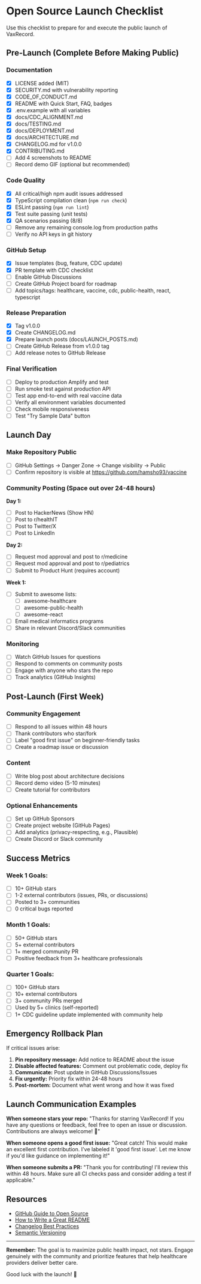 # Open Source Launch Checklist

Use this checklist to prepare for and execute the public launch of VaxRecord.

## Pre-Launch (Complete Before Making Public)

### Documentation
- [x] LICENSE added (MIT)
- [x] SECURITY.md with vulnerability reporting
- [x] CODE_OF_CONDUCT.md
- [x] README with Quick Start, FAQ, badges
- [x] .env.example with all variables
- [x] docs/CDC_ALIGNMENT.md
- [x] docs/TESTING.md
- [x] docs/DEPLOYMENT.md
- [x] docs/ARCHITECTURE.md
- [x] CHANGELOG.md for v1.0.0
- [x] CONTRIBUTING.md
- [ ] Add 4 screenshots to README
- [ ] Record demo GIF (optional but recommended)

### Code Quality
- [x] All critical/high npm audit issues addressed
- [x] TypeScript compilation clean (`npm run check`)
- [x] ESLint passing (`npm run lint`)
- [x] Test suite passing (unit tests)
- [x] QA scenarios passing (8/8)
- [ ] Remove any remaining console.log from production paths
- [ ] Verify no API keys in git history

### GitHub Setup
- [x] Issue templates (bug, feature, CDC update)
- [x] PR template with CDC checklist
- [ ] Enable GitHub Discussions
- [ ] Create GitHub Project board for roadmap
- [ ] Add topics/tags: healthcare, vaccine, cdc, public-health, react, typescript

### Release Preparation
- [x] Tag v1.0.0
- [x] Create CHANGELOG.md
- [x] Prepare launch posts (docs/LAUNCH_POSTS.md)
- [ ] Create GitHub Release from v1.0.0 tag
- [ ] Add release notes to GitHub Release

### Final Verification
- [ ] Deploy to production Amplify and test
- [ ] Run smoke test against production API
- [ ] Test app end-to-end with real vaccine data
- [ ] Verify all environment variables documented
- [ ] Check mobile responsiveness
- [ ] Test "Try Sample Data" button

## Launch Day

### Make Repository Public
- [ ] GitHub Settings → Danger Zone → Change visibility → Public
- [ ] Confirm repository is visible at https://github.com/hamsho93/vaccine

### Community Posting (Space out over 24-48 hours)

**Day 1:**
- [ ] Post to HackerNews (Show HN)
- [ ] Post to r/healthIT
- [ ] Post to Twitter/X
- [ ] Post to LinkedIn

**Day 2:**
- [ ] Request mod approval and post to r/medicine
- [ ] Request mod approval and post to r/pediatrics
- [ ] Submit to Product Hunt (requires account)

**Week 1:**
- [ ] Submit to awesome lists:
  - [ ] awesome-healthcare
  - [ ] awesome-public-health
  - [ ] awesome-react
- [ ] Email medical informatics programs
- [ ] Share in relevant Discord/Slack communities

### Monitoring
- [ ] Watch GitHub Issues for questions
- [ ] Respond to comments on community posts
- [ ] Engage with anyone who stars the repo
- [ ] Track analytics (GitHub Insights)

## Post-Launch (First Week)

### Community Engagement
- [ ] Respond to all issues within 48 hours
- [ ] Thank contributors who star/fork
- [ ] Label "good first issue" on beginner-friendly tasks
- [ ] Create a roadmap issue or discussion

### Content
- [ ] Write blog post about architecture decisions
- [ ] Record demo video (5-10 minutes)
- [ ] Create tutorial for contributors

### Optional Enhancements
- [ ] Set up GitHub Sponsors
- [ ] Create project website (GitHub Pages)
- [ ] Add analytics (privacy-respecting, e.g., Plausible)
- [ ] Create Discord or Slack community

## Success Metrics

### Week 1 Goals:
- [ ] 10+ GitHub stars
- [ ] 1-2 external contributors (issues, PRs, or discussions)
- [ ] Posted to 3+ communities
- [ ] 0 critical bugs reported

### Month 1 Goals:
- [ ] 50+ GitHub stars
- [ ] 5+ external contributors
- [ ] 1+ merged community PR
- [ ] Positive feedback from 3+ healthcare professionals

### Quarter 1 Goals:
- [ ] 100+ GitHub stars
- [ ] 10+ external contributors
- [ ] 3+ community PRs merged
- [ ] Used by 5+ clinics (self-reported)
- [ ] 1+ CDC guideline update implemented with community help

## Emergency Rollback Plan

If critical issues arise:

1. **Pin repository message:** Add notice to README about the issue
2. **Disable affected features:** Comment out problematic code, deploy fix
3. **Communicate:** Post update in GitHub Discussions/Issues
4. **Fix urgently:** Priority fix within 24-48 hours
5. **Post-mortem:** Document what went wrong and how it was fixed

## Launch Communication Examples

**When someone stars your repo:**
"Thanks for starring VaxRecord! If you have any questions or feedback, feel free to open an issue or discussion. Contributions are always welcome! 🎉"

**When someone opens a good first issue:**
"Great catch! This would make an excellent first contribution. I've labeled it 'good first issue'. Let me know if you'd like guidance on implementing it!"

**When someone submits a PR:**
"Thank you for contributing! I'll review this within 48 hours. Make sure all CI checks pass and consider adding a test if applicable."

## Resources

- [GitHub Guide to Open Source](https://opensource.guide/)
- [How to Write a Great README](https://www.makeareadme.com/)
- [Changelog Best Practices](https://keepachangelog.com/)
- [Semantic Versioning](https://semver.org/)

---

**Remember:** The goal is to maximize public health impact, not stars. Engage genuinely with the community and prioritize features that help healthcare providers deliver better care.

Good luck with the launch! 🚀


